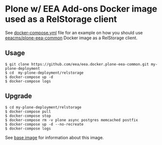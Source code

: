 # Plone w/ EEA Add-ons Docker image used as a RelStorage client

See
[docker-compose.yml](https://github.com/eea/eea.docker.plone-eea-common/blob/master/relstorage/docker-compose.yml)
file for an example on how you should use
[eeacms/plone-eea-common](https://hub.docker.com/r/eeacms/plone-eea-common/)
Docker image as a RelStorage client.

## Usage

    $ git clone https://github.com/eea/eea.docker.plone-eea-common.git my-plone-deployment
    $ cd  my-plone-deployment/relstorage
    $ docker-compose up -d
    $ docker-compose logs

## Upgrade

    $ cd my-plone-deployment/relstorage
    $ docker-compose pull
    $ docker-compose stop
    $ docker-compose rm -v plone async postgres memcached postfix
    $ docker-compose up -d --no-recreate
    $ docker-compose logs

See [base image](https://github.com/eea/eea.docker.plone-eea-common#plone-w-eea-add-ons-ready-to-run-docker-image)
for information about this image.
